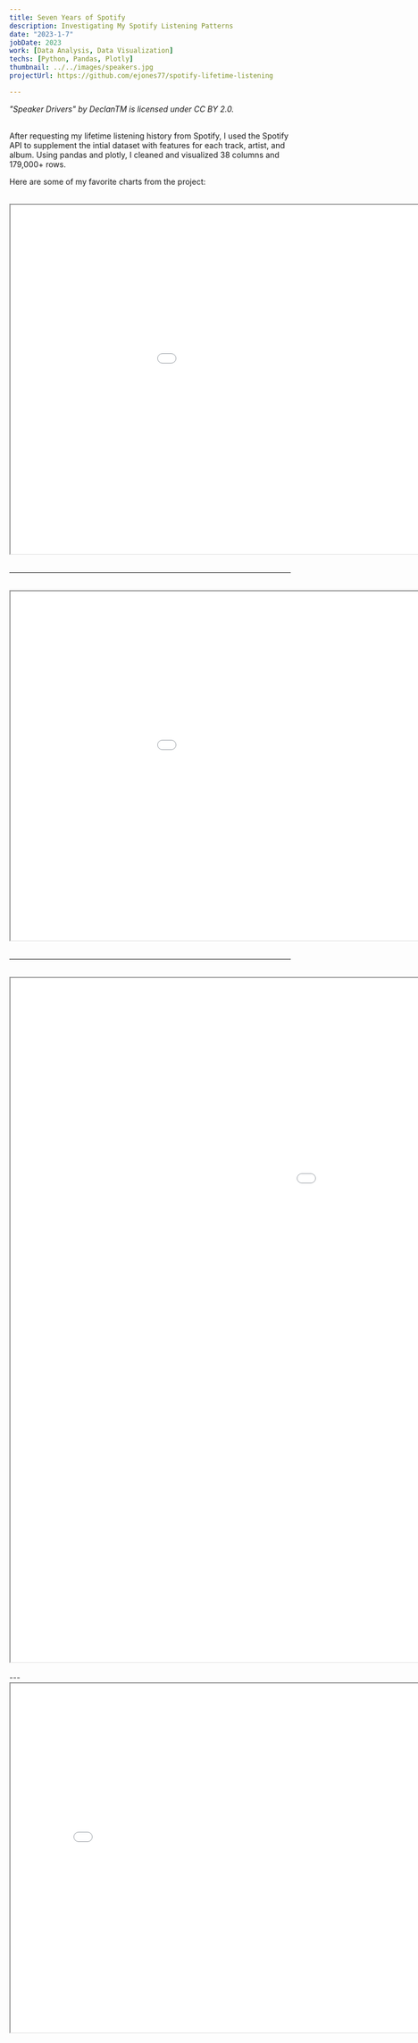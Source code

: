 ```yaml
---
title: Seven Years of Spotify
description: Investigating My Spotify Listening Patterns
date: "2023-1-7"
jobDate: 2023
work: [Data Analysis, Data Visualization]
techs: [Python, Pandas, Plotly]
thumbnail: ../../images/speakers.jpg
projectUrl: https://github.com/ejones77/spotify-lifetime-listening

---
```

*"Speaker Drivers" by DeclanTM is licensed under CC BY 2.0.*<br><br>

After requesting my lifetime listening history from Spotify, I used the Spotify API to supplement the intial dataset with features for each track, artist, and album. Using pandas and plotly, I cleaned and visualized 38 columns and 179,000+ rows.

Here are some of my favorite charts from the project:
<br><br>


<div class="center-iframe">
<iframe class="iframe-chart" src="../../charts/spotify-volume.html" width="1125" height="625" scrolling="no"></iframe>
</div>
<br>

---

<br>
<div class="center-iframe">
<iframe class="iframe-chart" src="../../charts/spotify-yearly-mins.html" width="1125" height="625" scrolling="no"></iframe>
</div>
<br>

---
<br>
<div class="center-iframe">
<iframe class="iframe-chart" src="../../charts/spotify-artist-mins.html" width="1625" height="1225" scrolling="no"></iframe>
</div>
<br>
---

<br>
<div class="center-iframe">
<iframe class="iframe-chart" src="../../charts/spotify-radar.html" width="825" height="625" scrolling="no"></iframe>
</div>
<br><br>